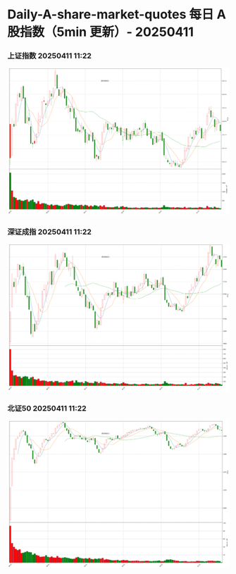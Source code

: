 
# Daily-A-share-market-quotes 每日 A 股指数（5min 更新）- 20250411

### 上证指数 20250411 11:22
![](./fig/2025/4/20250411-sh000001.png)

### 深证成指 20250411 11:22
![](./fig/2025/4/20250411-sz399001.png)

### 北证50 20250411 11:22
![](./fig/2025/4/20250411-bj899050.png)
